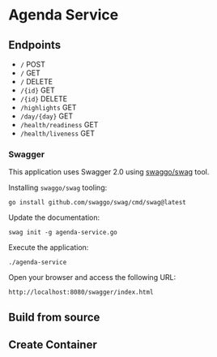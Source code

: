 # Agenda Service

## Endpoints

- `/` POST 
- `/` GET
- `/` DELETE
- `/{id}` GET
- `/{id}` DELETE
- `/highlights` GET
- `/day/{day}` GET
- `/health/readiness` GET
- `/health/liveness` GET

### Swagger

This application uses Swagger 2.0 using [swaggo/swag](https://github.com/swaggo/swag) tool.

Installing `swaggo/swag` tooling:

```shell
go install github.com/swaggo/swag/cmd/swag@latest
```

Update the documentation:

```shell
swag init -g agenda-service.go
```

Execute the application:

```shell
./agenda-service
```

Open your browser and access the following URL:
```http request
http://localhost:8080/swagger/index.html
```


## Build from source

## Create Container
